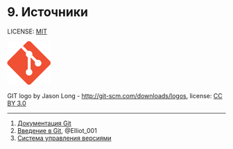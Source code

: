 # 9. Источники

LICENSE: [MIT](./license.md)

<img src="./img/git_logo.png" width="100"/>

GIT logo by Jason Long - <http://git-scm.com/downloads/logos>, license: [CC BY 3.0](https://creativecommons.org/licenses/by/3.0)

---

1. [Документация Git](https://git.github.io/htmldocs/git.html)
2. [Введение в Git](https://habr.com/ru/post/472600/), @Elliot_001
3. [Система управления версиями](https://ru.wikipedia.org/wiki/Система_управления_версиями)